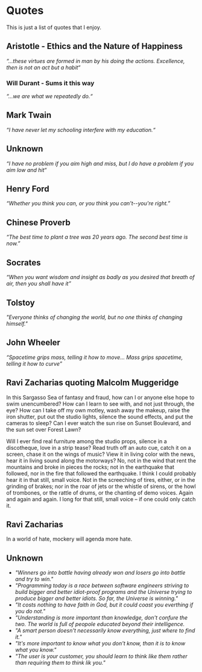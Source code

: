 # Quotes #
This is just a list of quotes that I enjoy.

## Aristotle - Ethics and the Nature of Happiness ##
_“...these virtues are formed in man by his doing the actions.  Excellence, then is not an act but a habit“_
### Will Durant - Sums it this way ###
_“...we are what we repeatedly do.“_

## Mark Twain ##
_“I have never let my schooling interfere with my education.“_

## Unknown ##
_“I have no problem if you aim high and miss, but I do have a problem if you aim low and hit“_

## Henry Ford ##
_“Whether you think you can, or you think you can't--you're right.”_


## Chinese Proverb ##
_“The best time to plant a tree was 20 years ago. The second best time is now.”_

## Socrates ##
_“When you want wisdom and insight as badly as you desired that breath of air, then you shall have it”_

## Tolstoy ##
_"Everyone thinks of changing the world, but no one thinks of changing himself."_

## John Wheeler ##
_“Spacetime grips mass, telling it how to move... Mass grips spacetime, telling it how to curve”_

## Ravi Zacharias quoting Malcolm Muggeridge ##
In this Sargasso Sea of fantasy and fraud, how can I or anyone else hope to swim unencumbered? How can I learn to see with, and not just through, the eye? How can I take off my own motley, wash away the makeup, raise the iron shutter, put out the studio lights, silence the sound effects, and put the cameras to sleep? Can I ever watch the sun rise on Sunset Boulevard, and the sun set over Forest Lawn?

Will I ever find real furniture among the studio props, silence in a discotheque, love in a strip tease? Read truth off an auto cue, catch it on a screen, chase it on the wings of music? View it in living color with the news, hear it in living sound along the motorways? No, not in the wind that rent the mountains and broke in pieces the rocks; not in the earthquake that followed, nor in the fire that followed the earthquake. I think I could probably hear it in that still, small voice. Not in the screeching of tires, either, or in the grinding of brakes; nor in the roar of jets or the whistle of sirens, or the howl of trombones, or the rattle of drums, or the chanting of demo voices. Again and again and again. I long for that still, small voice – if one could only catch it.

## Ravi Zacharias ##
In a world of hate, mockery will agenda more hate.

## Unknown ##
* _"Winners go into battle having already won and losers go into battle and try to win."_
* _"Programming today is a race between software engineers striving to build bigger and better idiot-proof programs and the Universe trying to produce bigger and better idiots.  So far, the Universe is winning."_
* _"It costs nothing to have faith in God, but it could coast you everthing if you do not."_
* _"Understanding is more important than knowledge, don't confure the two.  The world is full of peopole educated beyond their intelligence._
* _"A smart person doesn't necessarily know everything, just where to find it."_
* _"It's more important to know what you don't know, than it is to know what you know."_
* _"The user is your customer, you should learn to think like them rather than requiring them to think lik you."_
